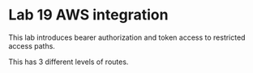 # Lab 19 AWS integration 
This lab introduces bearer authorization and token access to restricted access paths. 

This has 3 different levels of routes. 
